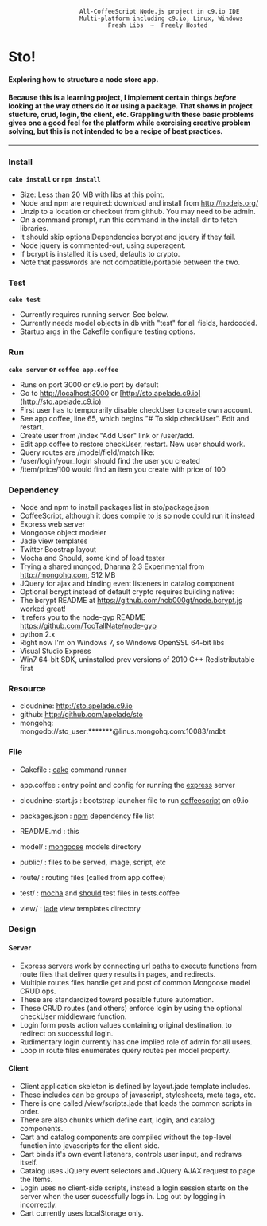 						All-CoffeeScript Node.js project in c9.io IDE
                        Multi-platform including c9.io, Linux, Windows
                                Fresh Libs  ~  Freely Hosted

# Sto!
#### Exploring how to structure a node store app.
#### Because this is a learning project, I implement certain things *before* looking at the way others do it or using a package. That shows in project stucture, crud, login, the client, etc. Grappling with these basic problems gives one a good feel for the platform while exercising creative problem solving, but this is not intended to be a recipe of best practices.

---



### Install
__`cake install` or `npm install`__

- Size: Less than 20 MB with libs at this point.
- Node and npm are required: download and install from http://nodejs.org/
- Unzip to a location or checkout from github. You may need to be admin.
- On a command prompt, run this command in the install dir to fetch libraries.
- It should skip optionalDependencies bcrypt and jquery if they fail.
- Node jquery is commented-out, using superagent.
- If bcrypt is installed it is used, defaults to crypto.
- Note that passwords are not compatible/portable between the two.




### Test
__`cake test`__

- Currently requires running server. See below.
- Currently needs model objects in db with "test" for all fields, hardcoded.
- Startup args in the Cakefile configure testing options.



	
### Run
__`cake server` or `coffee app.coffee`__

- Runs on port 3000 or c9.io port by default
- Go to [http://localhost:3000](http://localhost:3000) or [http://sto.apelade.c9.io](http://sto.apelade.c9.io)
- First user has to temporarily disable checkUser to create own account.
- See app.coffee, line 65, which begins "# To skip checkUser". Edit and restart.
- Create user from /index "Add User" link or /user/add.
- Edit app.coffee to restore checkUser, restart. New user should work.
- Query routes are /model/field/match like:
 - /user/login/your_login should find the user you created
 - /item/price/100 would find an item you create with price of 100




### Dependency ###
- Node and npm to install packages list in sto/package.json
- CoffeeScript, although it does compile to js so node could run it instead
- Express web server
- Mongoose object modeler
- Jade view templates
- Twitter Boostrap layout
- Mocha and Should, some kind of load tester
- Trying a shared mongod, Dharma 2.3 Experimental from http://mongohq.com, 512 MB
- JQuery for ajax and binding event listeners in catalog component
- Optional bcrypt instead of default crypto requires building native:
 - The bcrypt README at https://github.com/ncb000gt/node.bcrypt.js worked great!
 - It refers you to the node-gyp README https://github.com/TooTallNate/node-gyp
 - python 2.x
 - Right now I'm on Windows 7, so Windows OpenSSL 64-bit libs
 - Visual Studio Express
 - Win7 64-bit SDK, uninstalled prev versions of 2010 C++ Redistributable first



	
### Resource ###
- cloudnine: http://sto.apelade.c9.io
- github: http://github.com/apelade/sto
- mongohq: mongodb://sto_user:*******@linus.mongohq.com:10083/mdbt 
	



### File ###

  - Cakefile		: [cake](http://jashkenas.github.io/coffee-script/documentation/docs/cake.html) command runner
	  
  - app.coffee	: entry point and config for running the [express](http://expressjs.com/) server

  - cloudnine-start.js : bootstrap launcher file to run [coffeescript](http://coffeescript.org/) on c9.io  	
	  
  - packages.json	: [npm](https://npmjs.org/) dependency file list
		
  - README.md		: this  	
	
  - model/		: [mongoose](http://mongoosejs.com/) models directory
	
  - public/		: files to be served, image, script, etc
	
  - route/ 		: routing files (called from app.coffee)
	
  - test/			: [mocha](https://github.com/visionmedia/mocha) and [should](https://github.com/visionmedia/should.js/) test files in tests.coffee
	
  - view/			: [jade](http://jade-lang.com/) view templates directory




### Design ###
#### Server ####
- Express servers work by connecting url paths to execute functions from
  route files that deliver query results in pages, and redirects.
- Multiple routes files handle get and post of common Mongoose model CRUD ops.
- These are standardized toward possible future automation.
- These CRUD routes (and others) enforce login by using the optional checkUser
  middleware function.
- Login form posts action values containing original destination, to redirect
  on successful login.
- Rudimentary login currently has one implied role of admin for all users.
- Loop in route files enumerates query routes per model property.

#### Client ####
- Client application skeleton is defined by layout.jade template includes.
- These includes can be groups of javascript, stylesheets, meta tags, etc.
- There is one called /view/scripts.jade that loads the common scripts in order.
- There are also chunks which define cart, login, and catalog components.
- Cart and catalog components are compiled without the top-level function into
  javascripts for the client side.
- Cart binds it's own event listeners, controls user input, and redraws itself.
- Catalog uses JQuery event selectors and JQuery AJAX request to page the Items.
- Login uses no client-side scripts, instead a login session starts on the
  server when the user sucessfully logs in. Log out by logging in incorrectly.
- Cart currently uses localStorage only.
